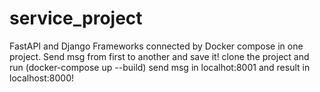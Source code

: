 # service_project
FastAPI and Django Frameworks connected by Docker compose in one project. Send msg from first to another and save it!
clone the project and run (docker-compose up --build) send msg in localhot:8001 and result in localhost:8000!

